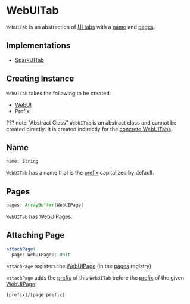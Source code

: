 # WebUITab

`WebUITab` is an abstraction of [UI tabs](#implementations) with a [name](#name) and [pages](#pages).

## Implementations

* [SparkUITab](SparkUITab.md)

## Creating Instance

`WebUITab` takes the following to be created:

* <span id="parent"> [WebUI](WebUI.md)
* <span id="prefix"> Prefix

??? note "Abstract Class"
    `WebUITab` is an abstract class and cannot be created directly. It is created indirectly for the [concrete WebUITabs](#implementations).

## <span id="name"> Name

```scala
name: String
```

`WebUITab` has a name that is the [prefix](#prefix) capitalized by default.

## <span id="pages"> Pages

```scala
pages: ArrayBuffer[WebUIPage]
```

`WebUITab` has [WebUIPage](WebUIPage.md)s.

## <span id="attachPage"> Attaching Page

```scala
attachPage(
  page: WebUIPage): Unit
```

`attachPage` registers the [WebUIPage](WebUIPage.md) (in the [pages](#pages) registry).

`attachPage` adds the [prefix](#prefix) of this `WebUITab` before the [prefix](WebUIPage.md#prefix) of the given [WebUIPage](WebUIPage.md):

```text
[prefix]/[page.prefix]
```
